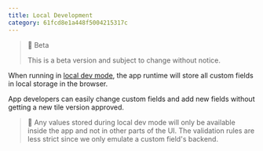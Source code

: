 ```yaml
---
title: Local Development
category: 61fcd8e1a448f5004215317c
---
```


> 🚧 Beta
> 
> This is a beta version and subject to change without notice.

When running in [local dev mode](getting-started#5-run-the-tile), the app runtime will store all custom fields in local storage in the browser.

App developers can easily change custom fields and add new fields without getting a new tile version approved.

> 📌 Any values stored during local dev mode will only be available inside the app and not in other parts of the UI. The validation rules are less strict since we only emulate a custom field's backend.
